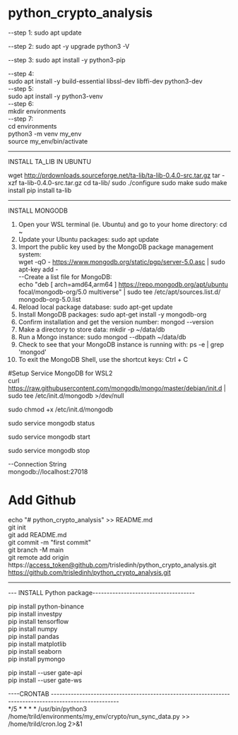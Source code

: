 # python_crypto_analysis
--step 1:
sudo apt update

--step 2:
sudo apt -y upgrade
python3 -V

--step 3:
sudo apt install -y python3-pip

--step 4:  
sudo apt install -y build-essential libssl-dev libffi-dev python3-dev  
--step 5:  
sudo apt install -y python3-venv  
--step 6:  
mkdir environments  
--step 7:  
cd environments  
python3 -m venv my_env  
source my_env/bin/activate  


------------------------------------------------
INSTALL TA_LIB IN UBUNTU

wget http://prdownloads.sourceforge.net/ta-lib/ta-lib-0.4.0-src.tar.gz
tar -xzf ta-lib-0.4.0-src.tar.gz
cd ta-lib/
sudo ./configure
sudo make
sudo make install
pip install ta-lib


--------------------------------------------------
INSTALL MONGODB

1. Open your WSL terminal (ie. Ubuntu) and go to your home directory: cd ~
2. Update your Ubuntu packages: sudo apt update
3. Import the public key used by the MongoDB package management system:   
wget -qO - https://www.mongodb.org/static/pgp/server-5.0.asc | sudo apt-key add -  
--Create a list file for MongoDB:   
echo "deb [ arch=amd64,arm64 ] https://repo.mongodb.org/apt/ubuntu focal/mongodb-org/5.0 multiverse" | sudo tee /etc/apt/sources.list.d/ mongodb-org-5.0.list
4. Reload local package database: sudo apt-get update  
5. Install MongoDB packages: sudo apt-get install -y mongodb-org  
6. Confirm installation and get the version number: mongod --version  
7. Make a directory to store data: mkdir -p ~/data/db  
8. Run a Mongo instance: sudo mongod --dbpath ~/data/db  
9. Check to see that your MongoDB instance is running with: ps -e | grep 'mongod'  
10. To exit the MongoDB Shell, use the shortcut keys: Ctrl + C  

#Setup Service MongoDB for WSL2  
curl https://raw.githubusercontent.com/mongodb/mongo/master/debian/init.d | sudo tee /etc/init.d/mongodb >/dev/null  

sudo chmod +x /etc/init.d/mongodb  

sudo service mongodb status  

sudo service mongodb start  

sudo service mongodb stop  

--Connection String  
mongodb://localhost:27018  

# Add Github

echo "# python_crypto_analysis" >> README.md  
git init  
git add README.md  
git commit -m "first commit"  
git branch -M main  
git remote add origin https://access_token@github.com/trisledinh/python_crypto_analysis.git   
https://github.com/trisledinh/python_crypto_analysis.git  


--------------------------------------------------------------
--- INSTALL Python package------------------------------------

pip install python-binance  
pip install investpy  
pip install tensorflow  
pip install numpy  
pip install pandas  
pip install matplotlib  
pip install seaborn  
pip install pymongo  

pip install --user gate-api  
pip install --user gate-ws  

----CRONTAB ------------------------------------------------------------------------------------------------------  
*/5 * * * * /usr/bin/python3 /home/trild/environments/my_env/crypto/run_sync_data.py >> /home/trild/cron.log 2>&1


